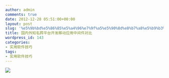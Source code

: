 ```yaml
---
author: admin
comments: true
date: 2012-12-28 05:51:00+00:00
layout: post
slug: '%e5%9b%bd%e5%86%85%e5%a4%96%e7%9f%a5%e5%90%8d%e8%b7%a8%e5%b9%b3%e5%8f%b0%e5%bc%80%e5%8f%91%e7%a7%bb%e5%8a%a8%e5%ba%94%e7%94%a8%e4%b8%ad%e9%97%b4%e4%bb%b6%e5%af%b9%e6%af%94'
title: 国内外知名跨平台开发移动应用中间件对比
wordpress_id: 143
categories:
- 实用软件技巧
tags:
- 实用软件技巧
---
```



![](http://akmumu-wordpress.stor.sinaapp.com/wp-content/uploads/pic/other_site/img_my_1356674219_7936.jpg)

